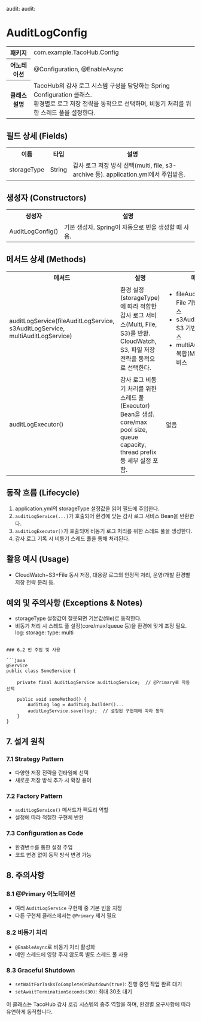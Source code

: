 audit:
audit:
# AuditLogConfig

<table>
  <tr><th>패키지</th><td>com.example.TacoHub.Config</td></tr>
  <tr><th>어노테이션</th><td>@Configuration, @EnableAsync</td></tr>
  <tr><th>클래스 설명</th><td>TacoHub의 감사 로그 시스템 구성을 담당하는 Spring Configuration 클래스.<br>환경별로 로그 저장 전략을 동적으로 선택하며, 비동기 처리를 위한 스레드 풀을 설정한다.</td></tr>
</table>

## 필드 상세 (Fields)
<table>
  <tr><th>이름</th><th>타입</th><th>설명</th></tr>
  <tr><td>storageType</td><td>String</td><td>감사 로그 저장 방식 선택(multi, file, s3-archive 등). application.yml에서 주입받음.</td></tr>
</table>

## 생성자 (Constructors)
<table>
  <tr><th>생성자</th><th>설명</th></tr>
  <tr><td>AuditLogConfig()</td><td>기본 생성자. Spring이 자동으로 빈을 생성할 때 사용.</td></tr>
</table>

## 메서드 상세 (Methods)
<table>
  <tr><th>메서드</th><th>설명</th><th>매개변수</th><th>반환값</th></tr>
  <tr>
    <td>auditLogService(fileAuditLogService, s3AuditLogService, multiAuditLogService)</td>
    <td>환경 설정(storageType)에 따라 적합한 감사 로그 서비스(Multi, File, S3)를 반환.<br>CloudWatch, S3, 파일 저장 전략을 동적으로 선택한다.</td>
    <td>
      <ul>
        <li>fileAuditLogService: File 기반 감사 로그 서비스</li>
        <li>s3AuditLogService: S3 기반 감사 로그 서비스</li>
        <li>multiAuditLogService: 복합(Multi) 감사 로그 서비스</li>
      </ul>
    </td>
    <td>AuditLogService<br>(com.example.TacoHub.Logging.AuditLogService)</td>
  </tr>
  <tr>
    <td>auditLogExecutor()</td>
    <td>감사 로그 비동기 처리를 위한 스레드 풀(Executor) Bean을 생성.<br>core/max pool size, queue capacity, thread prefix 등 세부 설정 포함.</td>
    <td>없음</td>
    <td>Executor<br>(java.util.concurrent.Executor)</td>
  </tr>
</table>

## 동작 흐름 (Lifecycle)
1. application.yml의 storageType 설정값을 읽어 필드에 주입한다.
2. `auditLogService(...)`가 호출되어 환경에 맞는 감사 로그 서비스 Bean을 반환한다.
3. `auditLogExecutor()`가 호출되어 비동기 로그 처리를 위한 스레드 풀을 생성한다.
4. 감사 로그 기록 시 비동기 스레드 풀을 통해 처리된다.

## 활용 예시 (Usage)
- CloudWatch+S3+File 동시 저장, 대용량 로그의 안정적 처리, 운영/개발 환경별 저장 전략 분리 등.

## 예외 및 주의사항 (Exceptions & Notes)
- storageType 설정값이 잘못되면 기본값(file)로 동작한다.
- 비동기 처리 시 스레드 풀 설정(core/max/queue 등)을 환경에 맞게 조정 필요.
  log:
    storage:
      type: multi
```

### 6.2 빈 주입 및 사용

```java
@Service
public class SomeService {
    
    private final AuditLogService auditLogService;  // @Primary로 자동 선택
    
    public void someMethod() {
        AuditLog log = AuditLog.builder()...
        auditLogService.save(log);  // 설정된 구현체에 따라 동작
    }
}
```

## 7. 설계 원칙

### 7.1 Strategy Pattern
- 다양한 저장 전략을 런타임에 선택
- 새로운 저장 방식 추가 시 확장 용이

### 7.2 Factory Pattern
- `auditLogService()` 메서드가 팩토리 역할
- 설정에 따라 적절한 구현체 반환

### 7.3 Configuration as Code
- 환경변수를 통한 설정 주입
- 코드 변경 없이 동작 방식 변경 가능

## 8. 주의사항

### 8.1 @Primary 어노테이션
- 여러 `AuditLogService` 구현체 중 기본 빈을 지정
- 다른 구현체 클래스에서는 `@Primary` 제거 필요

### 8.2 비동기 처리
- `@EnableAsync`로 비동기 처리 활성화
- 메인 스레드에 영향 주지 않도록 별도 스레드 풀 사용

### 8.3 Graceful Shutdown
- `setWaitForTasksToCompleteOnShutdown(true)`: 진행 중인 작업 완료 대기
- `setAwaitTerminationSeconds(30)`: 최대 30초 대기

이 클래스는 TacoHub 감사 로깅 시스템의 중추 역할을 하며, 환경별 요구사항에 따라 유연하게 동작합니다.
